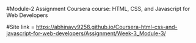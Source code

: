 #Module-2 Assignment Coursera course: HTML, CSS, and Javascript for Web Developers

#Site link = https://abhinavv9258.github.io/Coursera-html-css-and-javascript-for-web-developers/Assignment/Week-3_Module-3/
